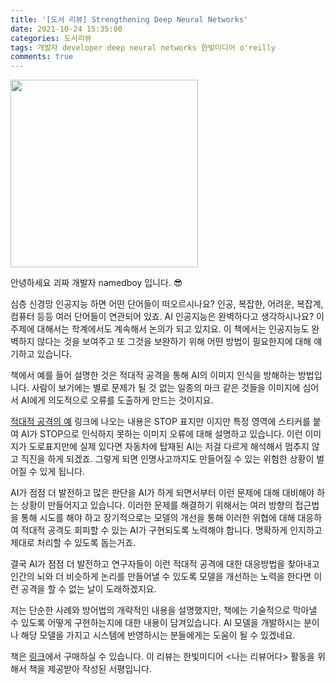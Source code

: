 ```yaml
---
title: '[도서 리뷰] Strengthening Deep Neural Networks'
date: 2021-10-24 15:35:00
categories: 도서리뷰
tags: 개발자 developer deep neural networks 한빛미디어 o'reilly
comments: true
---
```


<img src='https://firebasestorage.googleapis.com/v0/b/github-blog-39e5f.appspot.com/o/deep-neural-networks.JPG?alt=media&token=e53d77d8-378b-47d3-8667-aed4fe2fc5de' width='300px'/>

안녕하세요 괴짜 개발자 namedboy 입니다. 😎

심층 신경망 인공지능 하면 어떤 단어들이 떠오르시나요?
인공, 복잡한, 어려운, 복잡계, 컴퓨터 등등 여러 단어들이 연관되어 있죠.
AI 인공지능은 완벽하다고 생각하시나요?
이 주제에 대해서는 학계에서도 계속해서 논의가 되고 있지요.
이 책에서는 인공지능도 완벽하지 않다는 것을 보여주고 또 그것을 보완하기 위해 어떤 방법이 필요한지에 대해 얘기하고 있습니다.

책에서 예를 들어 설명한 것은 적대적 공격을 통해 AI의 이미지 인식을 방해하는 방법입니다.
사람이 보기에는 별로 문제가 될 것 없는 일종의 마크 같은 것들을 이미지에 심어서 AI에게 의도적으로 오류를 도출하게 만드는 것이지요.

[적대적 공격의 예](https://www.hani.co.kr/arti/science/future/898163.html)
링크에 나오는 내용은 STOP 표지만 이지만 특정 영역에 스티커를 붙여 AI가 STOP으로 인식하지 못하는 이미지 오류에 대해 설명하고 있습니다.
이런 이미지가 도로표지만에 실제 있다면 자동차에 탑재된 AI는 저걸 다르게 해석해서 멈추지 않고 직진을 하게 되겠죠.
그렇게 되면 인명사고까지도 만들어질 수 있는 위험한 상황이 벌어질 수 있게 됩니다.

AI가 점점 더 발전하고 많은 판단을 AI가 하게 되면서부터 이런 문제에 대해 대비해야 하는 상황이 만들어지고 있습니다.
이러한 문제를 해결하기 위해서는 여러 방향의 접근법을 통해 시도를 해야 하고 장기적으로는 모델의 개선을 통해 이러한 위협에 대해 대응하여 적대적 공격도 회피할 수 있는 AI가 구현되도록 노력해야 합니다.
명확하게 인지하고 제대로 처리할 수 있도록 돕는거죠.

결국 AI가 점점 더 발전하고 연구자들이 이런 적대적 공격에 대한 대응방법을 찾아내고 인간의 뇌와 더 비슷하게 논리를 만들어낼 수 있도록 모델을 개선하는 노력을 한다면 이런 공격을 할 수 없는 날이 도래하겠지요.

저는 단순한 사례와 방어법의 개략적인 내용을 설명했지만, 책에는 기술적으로 막아낼 수 있도록 어떻게 구현하는지에 대한 내용이 담겨있습니다.
AI 모델을 개발하시는 분이나 해당 모델을 가지고 시스템에 반영하시는 분들에게는 도움이 될 수 있겠네요.

책은 [링크](https://www.hanbit.co.kr/store/books/look.php?p_code=B2392091284)에서 구매하실 수 있습니다.
이 리뷰는 한빛미디어 &lt;나는 리뷰어다&gt; 활동을 위해서 책을 제공받아 작성된 서평입니다.
